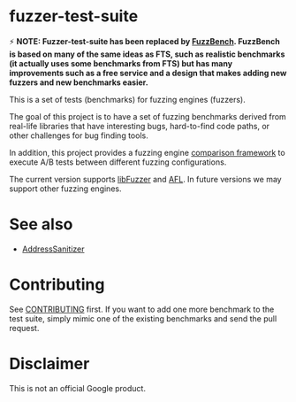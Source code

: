 # fuzzer-test-suite

:zap: **NOTE: Fuzzer-test-suite has been replaced by [FuzzBench](https://github.com/google/fuzzbench). 
FuzzBench is based on many of the same ideas as FTS, such as realistic benchmarks (it actually uses some benchmarks from FTS) but has many improvements such as a free service and a design that makes adding new fuzzers and new benchmarks easier.**

This is a set of tests (benchmarks) for fuzzing engines (fuzzers).

The goal of this project is to have a set of fuzzing benchmarks derived from real-life
libraries that have interesting bugs, hard-to-find code paths, or other
challenges for bug finding tools.

In addition, this project provides a fuzzing engine
[comparison framework](engine-comparison/) to execute A/B tests between
different fuzzing configurations.

The current version supports [libFuzzer](http://libFuzzer.info) and
[AFL](http://lcamtuf.coredump.cx/afl/).  In future versions we may support
other fuzzing engines.

# See also

* [AddressSanitizer](http://clang.llvm.org/docs/AddressSanitizer.html)

# Contributing
See [CONTRIBUTING](CONTRIBUTING) first. 
If you want to add one more benchmark to the test suite,
simply mimic one of the existing benchmarks and send the pull request. 

# Disclaimer
This is not an official Google product.
